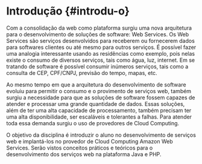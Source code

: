 # Introdução {#introdu-o}

Com a consolidação da web como plataforma surgiu uma nova arquitetura para o desenvolvimento de soluções de software: Web Services. Os Web Services são serviços desenvolvidos para receberem ou fornecerem dados para softwares clientes ou até mesmo para outros serviços. É possível fazer uma analogia interessante usando as residências como exemplo, pois nelas existe o consumo de diversos serviços, tais como água, luz, internet. Em se tratando de software é possível consumir inúmeros serviços, tais como a consulta de CEP, CPF/CNPJ, previsão do tempo, mapas, etc.

Ao mesmo tempo em que a arquitetura do desenvolvimento de software evoluiu para permitir o consumo e o provimento de serviços web, também surgiu a necessidade para que as soluções de software fossem capazes de atender e processar uma grande quantidade de dados. Essas soluções, além de ter uma alta capacidade de processamento, também precisam ter uma alta disponibilidade, ser escaláveis e tolerantes a falhas. Para atender toda essa demanda surgiu o uso de provedores de Cloud Computing.

O objetivo da disciplina é introduzir o aluno no desenvolvimento de serviços web e implantá-los no provedor de Cloud Computing Amazon Web Services. Serão vistos conceitos práticos e teóricos para o desenvolvimento dos serviços web na plataforma Java e PHP.

